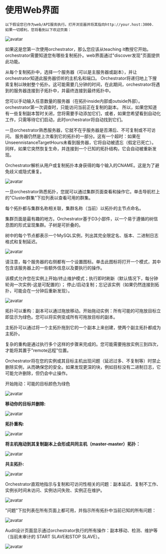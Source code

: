 # 使用Web界面

    以下假设您已作为web/API服务执行。打开浏览器并将其指向http://your.host:3000. 
    如果一切顺利，您将看到以下欢迎页面：
    
![avatar](./图片/using-the-web-interface/图1.png)
    
如果这是您第一次使用orchestrator，那么您应该从teaching it教授它开始。orchestrator需要知道您有哪些复制拓扑。web界面通过"discover发现"页面提供此功能。

从每个复制拓扑中，选择一个服务器（可以是主服务器或副本），并让orchestrator知道此服务器侦听的主机名和端口。
Orchestrator将递归地上下搜索复制以映射整个拓扑。这可能需要几分钟的时间，在此期间，orchestrator将遇到的服务器连接到子拓扑中，并最终连接到最终拓扑中。

您可以手动输入任意数量的服务器（在拓扑inside内部或outside外部）。orchestrator第一次调查时，只能访问当前正在复制的副本。
所以，如果您知道有一些复制副本暂时关闭，您将需要手动添加它们，或者，如果您希望看到自动化工作，只需等待它们启动，此时orchestrator将自动找到它们。

一旦orchestrator熟悉服务器，它就不在乎服务器是否滞后、不可复制或不可访问。
服务器仍然是上次看到它的拓扑的一部分。这有一个超时：如果在UnseennistanceTargetHours未看到服务器，它将自动被遗忘（假定已死亡）。
同样，如果它突然恢复生命，并连接到一个已知的拓扑结构，它会自动被重新发现。

Orchestrator解析从用户或复制拓扑本身获得的每个输入的CNAME。这是为了避免歧义或隐式重复。

![avatar](./图片/using-the-web-interface/图2.png)

一旦orchestrator熟悉拓扑，您就可以通过集群页面查看和操作它。单击导航栏上的"Cluster群集"下拉列表以查看可用的群集。

每个拓扑都与集群名称相关联，集群名称（当前）以拓扑的主节点命名。

集群页面是最有趣的地方。Orchestrator基于D3小部件，以一个易于遵循的树信息图的形式呈现集群。子树是可折叠的。

树中的每个节点都表示一个MySQL实例，列出其完全限定名、版本、二进制日志格式和复制延迟。

![avatar](./图片/using-the-web-interface/图3.png)

请注意，每个服务器的右侧都有一个设置图标。单击此图标将打开一个模式，其中包含该服务器上的一些额外信息以及要执行的操作。

该模式允许您在实例上开始/终止维护模式；执行即时刷新（默认情况下，每分钟轮询一次实例-这是可配置的）；
停止/启动复制；忘记该实例（如果仍然连接到拓扑，可能会在一分钟后重新发现）。

![avatar](./图片/using-the-web-interface/图4.png)

拓扑可以重构：副本可以通过拖放移动。开始拖动实例：所有可能的可拖放目标立即显示为绿色。您可以将实例变成所有可拖放目标的副本。

主拓扑可以通过将一个主拓扑拖到它的一个副本上来创建，使两个副主拓扑都成为主拓扑。

复杂的重构是通过执行多个这样的步骤来完成的。您可能需要拖放实例三到四次，才能将其置于"remote远程"位置。

Orchestrator将在您的实例或其目标主机出现问题（延迟过多、不复制等）时禁止删除实例，从而确保您的安全。如果发现更深的块，例如目标没有二进制日志，它可能允许删除，但仍会中止操作。

开始拖动：可能的目标颜色为绿色

![avatar](./图片/using-the-web-interface/图5.png)

**移动你的目标并删除:**

![avatar](./图片/using-the-web-interface/图6.png)

**拓扑重构:**

![avatar](./图片/using-the-web-interface/图7.png)

**将主机拖动到其复制副本上会形成共同主机（master-master）拓扑：**

![avatar](./图片/using-the-web-interface/图8.png)

**共主拓扑:**

![avatar](./图片/using-the-web-interface/图9.png)

Orchestrator直观地指示与复制和可访问性相关的问题：副本延迟、复制不工作、实例长时间未访问、实例访问失败、实例正在维护。

![avatar](./图片/using-the-web-interface/图10.png)

"问题"下拉列表在所有页面上都可用，并指示所有拓扑中当前已知的所有问题：

![avatar](./图片/using-the-web-interface/图11.png)

Audit设计页面显示通过orchestrator执行的所有操作：副本移动、检测、维护等（当前未审计的 START SLAVE和STOP SLAVE）。

![avatar](./图片/using-the-web-interface/图12.png)
  